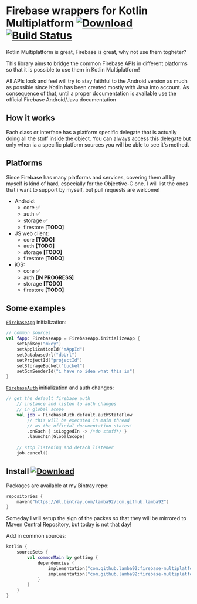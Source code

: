 # Firebase wrappers for Kotlin Multiplatform [ ![Download](https://api.bintray.com/packages/lamba92/com.github.lamba92/firebase-multiplatform/images/download.svg) ](https://bintray.com/lamba92/com.github.lamba92/firebase-multiplatform/_latestVersion) [![Build Status](https://travis-ci.org/lamba92/firebase-multiplatform.svg?branch=master)](https://travis-ci.org/lamba92/firebase-multiplatform)
Kotlin Multiplatform is great, Firebase is great, why not use them togheter?

This library aims to bridge the common Firebase APIs in different platforms so that it is possible to use them in Kotlin Multiplatform!

All APIs look and feel will try to stay faithful to the Android version as much as possible since Kotlin has been created mostly with Java into account. As consequence of that, until a proper documentation is available use the official Firebase Android/Java documentation

## How it works
Each class or interface has a platform specific delegate that is actually doing all the stuff inside the object. You can always access this delegate but only when ia a specific platform sources you will be able to see it's method.

## Platforms
Since Firebase has many platforms and services, covering them all by myself is kind of hard, especially for the Objective-C one. I will list the ones that i want to support by myself, but pull requests are welcome! 
 - Android:
   - core ✅
   - auth ✅
   - storage ✅
   - firestore **[TODO]**
 - JS web client:
   - core **[TODO]**
   - auth **[TODO]**
   - storage **[TODO]**
   - firestore **[TODO]**
 - iOS:
    - core ✅
    - auth **[IN PROGRESS]**
    - storage **[TODO]**
    - firestore **[TODO]**
   
## Some examples
[`FirebaseApp`](https://github.com/lamba92/firebase-multiplatform/blob/master/core/src/commonMain/kotlin/com/github/lamba92/firebasemultiplatform/core/FirebaseApp.kt) initialization:
```kotlin
// common sources
val fApp: FirebaseApp = FirebaseApp.initializeApp {
    setApiKey("mkey")
    setApplicationId("mAppId")
    setDatabaseUrl("dbUrl")
    setProjectId("projectId")
    setStorageBucket("bucket")
    setGcmSenderId("i have no idea what this is")
}
```
[`FirebaseAuth`](https://github.com/lamba92/firebase-multiplatform/blob/master/auth/src/commonMain/kotlin/com/github/lamba92/firebasemultiplatform/auth/FirebaseAuth.kt) initialization and auth changes:
```kotlin
// get the default firebase auth 
    // instance and listen to auth changes
    // in global scope
    val job = FirebaseAuth.default.authStateFlow
        // this will be executed in main thread 
        // as the official documentation states!        
        .onEach { isLoggedIn -> /*do stuff*/ }
        .launchIn(GlobalScope)
    
    // stop listening and detach listener
    job.cancel()
```

## Install [ ![Download](https://api.bintray.com/packages/lamba92/com.github.lamba92/firebase-multiplatform/images/download.svg) ](https://bintray.com/lamba92/com.github.lamba92/firebase-multiplatform/_latestVersion)
Packages are available at my Bintray repo:
```kotlin
repositories {
    maven("https://dl.bintray.com/lamba92/com.github.lamba92")
}
```
Someday I will setup the sign of the packes so that they will be mirrored to Maven Central Repository, but today is not that day!

Add in common sources:
```kotlin
kotlin {
    sourceSets {
        val commonMain by getting {
            dependencies {
                implementation("com.github.lamba92:firebase-multiplatform-core:0.0.2")
                implementation("com.github.lamba92:firebase-multiplatform-auth:0.0.2")
            }
        }    
    }
}
```
